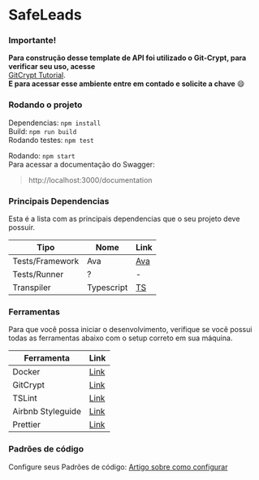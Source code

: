 # SafeLeads

### Importante!      
**Para construção desse template de API foi utilizado o Git-Crypt, para verificar seu uso, acesse**  
[GitCrypt Tutorial](https://medium.com/trainingcenter/protegendo-dados-sens%C3%ADveis-com-git-crypt-9fca13e6835b).  
**E para acessar esse ambiente entre em contado e solicite a chave** :smile:  

### Rodando o projeto
Dependencias: `npm install` <br>
Build: `npm run build` <br>
Rodando testes: `npm test`

Rodando: `npm start`<br>
Para acessar a documentação do Swagger:
> http://localhost:3000/documentation

### Principais Dependencias
Esta é a lista com as principais dependencias que o seu projeto deve possuir.

| Tipo | Nome | Link |
| ------ | ------ | ------ |
| Tests/Framework | Ava | [Ava]() |
| Tests/Runner | ? | - |
| Transpiler | Typescript  | [TS](www.typescriptlang.org) |

### Ferramentas
Para que você possa iniciar o desenvolvimento, verifique se você possui todas as ferramentas abaixo com o setup correto em sua máquina.

| Ferramenta | Link |
| ------ | ------ |
| Docker | [Link](https://www.docker.com/) |
| GitCrypt | [Link](https://github.com/AGWA/git-crypt) |
| TSLint | [Link](https://palantir.github.io/tslint/) |
| Airbnb Styleguide | [Link](https://github.com/airbnb/javascript) |
| Prettier | [Link](https://github.com/prettier/prettier) |


### Padrões de código
Configure seus Padrões de código: [Artigo sobre como configurar](https://medium.com/horizon-four/code-stantards-padronizando-sua-equipe-de-desenvolvimento-e1e47e3edf11)

 

